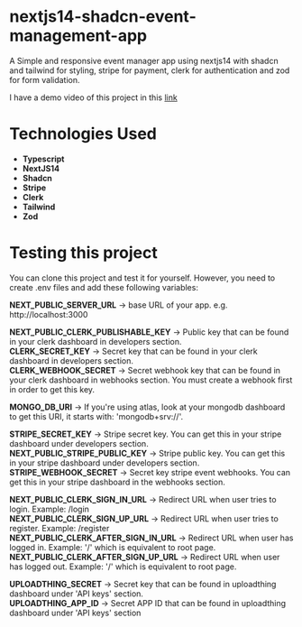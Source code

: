 # nextjs14-shadcn-event-management-app
A Simple and responsive event manager app using nextjs14 with shadcn and tailwind for styling,
stripe for payment, clerk for authentication and zod for form validation.

I have a demo video of this project in this [link](https://youtu.be/pMVWLpk30h8)

# Technologies Used
* **Typescript**
* **NextJS14**
* **Shadcn**
* **Stripe**
* **Clerk**
* **Tailwind**
* **Zod**

# Testing this project
You can clone this project and test it for yourself. However, you need to create .env files
and add these following variables:

**NEXT_PUBLIC_SERVER_URL** -> base URL of your app. e.g. http://localhost:3000  

**NEXT_PUBLIC_CLERK_PUBLISHABLE_KEY** -> Public key that can be found in your clerk dashboard in developers section.  
**CLERK_SECRET_KEY** -> Secret key that can be found in your clerk dashboard in developers section.   
**CLERK_WEBHOOK_SECRET** -> Secret webhook key that can be found in your clerk dashboard in webhooks section. 
You must create a webhook first in order to get this key.  

**MONGO_DB_URI** -> If you're using atlas, look at your mongodb dashboard to get this URI, it starts with: 'mongodb+srv://'.  

**STRIPE_SECRET_KEY** -> Stripe secret key. You can get this in your stripe dashboard under developers section.  
**NEXT_PUBLIC_STRIPE_PUBLIC_KEY** -> Stripe public key. You can get this in your stripe dashboard under developers section.  
**STRIPE_WEBHOOK_SECRET** -> Secret key stripe event webhooks. You can get this in your stripe dashboard in the webhooks section.  

**NEXT_PUBLIC_CLERK_SIGN_IN_URL** -> Redirect URL when user tries to login. Example: /login  
**NEXT_PUBLIC_CLERK_SIGN_UP_URL** -> Redirect URL when user tries to register. Example: /register  
**NEXT_PUBLIC_CLERK_AFTER_SIGN_IN_URL** -> Redirect URL when user has logged in. Example: '/' which is equivalent to root page.  
**NEXT_PUBLIC_CLERK_AFTER_SIGN_UP_URL** -> Redirect URL when user has logged out. Example: '/' which is equivalent to root page.  

**UPLOADTHING_SECRET** -> Secret key that can be found in uploadthing dashboard under 'API keys' section.  
**UPLOADTHING_APP_ID** -> Secret APP ID that can be found in uploadthing dashboard under 'API keys' section  

